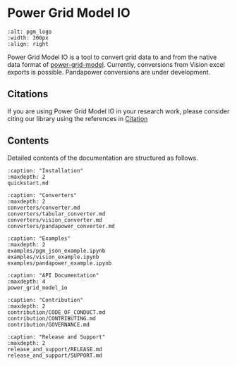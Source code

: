 <!--
SPDX-FileCopyrightText: 2022 Contributors to the Power Grid Model project <dynamic.grid.calculation@alliander.com>

SPDX-License-Identifier: MPL-2.0
-->

# Power Grid Model IO

```{image} https://github.com/PowerGridModel/.github/raw/main/artwork/svg/color.svg
:alt: pgm_logo
:width: 300px
:align: right
```

Power Grid Model IO is a tool to convert grid data to and from the native data format of [power-grid-model](https://github.com/PowerGridModel/power-grid-model).
Currently, conversions from Vision excel exports is possible. Pandapower conversions are under development.

## Citations

If you are using Power Grid Model IO in your research work, please consider citing our library using the references in [Citation](citations/CITATION.md)

## Contents

Detailed contents of the documentation are structured as follows.

```{toctree}
:caption: "Installation"
:maxdepth: 2
quickstart.md
```

```{toctree}
:caption: "Converters"
:maxdepth: 2
converters/converter.md
converters/tabular_converter.md
converters/vision_converter.md
converters/pandapower_converter.md
```

```{toctree}
:caption: "Examples"
:maxdepth: 2
examples/pgm_json_example.ipynb
examples/vision_example.ipynb
examples/pandapower_example.ipynb
```

```{toctree}
:caption: "API Documentation"
:maxdepth: 4
power_grid_model_io
```

```{toctree}
:caption: "Contribution"
:maxdepth: 2
contribution/CODE_OF_CONDUCT.md
contribution/CONTRIBUTING.md
contribution/GOVERNANCE.md
```

```{toctree}
:caption: "Release and Support"
:maxdepth: 2
release_and_support/RELEASE.md
release_and_support/SUPPORT.md
```
